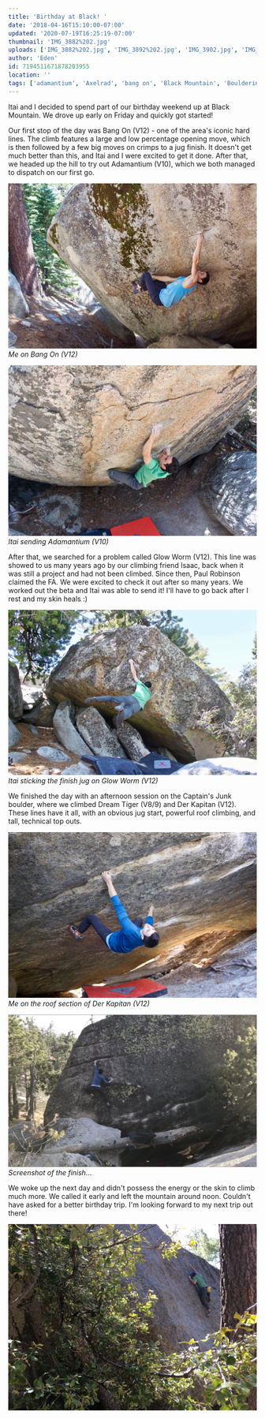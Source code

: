 ```yaml
---
title: 'Birthday at Black! '
date: '2018-04-16T15:10:00-07:00'
updated: '2020-07-19T16:25:19-07:00'
thumbnail: 'IMG_3882%202.jpg'
uploads: ['IMG_3882%202.jpg', 'IMG_3892%202.jpg', 'IMG_3902.jpg', 'IMG_3908.jpg', '23%20PM.jpg', 'IMG_4597.JPG']
author: 'Eden'
id: 7194511671878203955
location: ''
tags: ['adamantium', 'Axelrad', 'bang on', 'Black Mountain', 'Bouldering', 'California', 'Climbing', 'der kapitan', 'Eden', 'Five Ten', 'glow worm', 'granite', 'Itai', 'v10', 'v12']
---
```

Itai and I decided to spend part of our birthday weekend up at Black Mountain. We drove up early on Friday and quickly got started!

Our first stop of the day was Bang On (V12) - one of the area's iconic hard lines. The climb features a large and low percentage opening move, which is then followed by a few big moves on crimps to a jug finish. It doesn't get much better than this, and Itai and I were excited to get it done. After that, we headed up the hill to try out Adamantium (V10), which we both managed to dispatch on our first go.

![image alt](uploads/IMG_3882%202.jpg)*Me on Bang On (V12)*

![image alt](uploads/IMG_3892%202.jpg)*Itai sending Adamantium (V10)*

After that, we searched for a problem called Glow Worm (V12). This line was showed to us many years ago by our climbing friend Isaac, back when it was still a project and had not been climbed. Since then, Paul Robinson claimed the FA. We were excited to check it out after so many years. We worked out the beta and Itai was able to send it! I'll have to go back after I rest and my skin heals :)

![image alt](uploads/IMG_3902.jpg)*Itai sticking the finish jug on Glow Worm (V12)*

We finished the day with an afternoon session on the Captain's Junk boulder, where we climbed Dream Tiger (V8/9) and Der Kapitan (V12). These lines have it all, with an obvious jug start, powerful roof climbing, and tall, technical top outs.

![image alt](uploads/IMG_3908.jpg)*Me on the roof section of Der Kapitan (V12)*

![image alt](uploads/Screen%20Shot%202018-04-16%20at%203.08.23%20PM.jpg)*Screenshot of the finish...*

We woke up the next day and didn't possess the energy or the skin to climb much more. We called it early and left the mountain around noon. Couldn't have asked for a better birthday trip. I'm looking forward to my next trip out there!

![image alt](uploads/IMG_4597.JPG)
